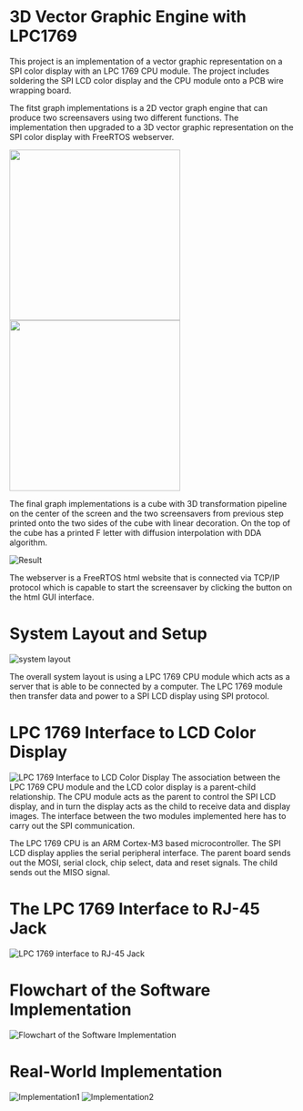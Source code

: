 # 3D Vector Graphic Engine with LPC1769 #

This project is an implementation of a vector graphic representation on a SPI color display with an LPC 1769 CPU module. The project includes soldering the SPI LCD color display and the CPU module onto a PCB wire wrapping board. 

The fitst graph implementations is a 2D vector graph engine that can produce two screensavers using two different functions. The implementation then upgraded to a 3D vector graphic representation on the SPI color display with FreeRTOS webserver. 

<img src="https://github.com/LeGriffon/3d_vector_graphic_engine_LPC1769/blob/master/imgs/IMG_3999.jpg?raw=true" width="300">

<img src="https://github.com/LeGriffon/3d_vector_graphic_engine_LPC1769/blob/master/imgs/IMG_4017.jpg?raw=true" width="300">


The final graph implementations is a cube with 3D transformation pipeline on the center of the screen and the two screensavers from previous step printed onto the two sides of the cube with linear decoration. On the top of the cube has a printed F letter with diffusion interpolation with DDA algorithm. 

![Result](https://github.com/LeGriffon/3d_vector_graphic_engine_LPC1769/blob/master/imgs/IMG_5224.jpg?raw=true)

The webserver is a FreeRTOS html website that is connected via TCP/IP protocol which is capable to start the screensaver by clicking the button on the html GUI interface.



# System Layout and Setup #
![system layout](https://github.com/LeGriffon/3d_vector_graphic_engine_LPC1769/blob/master/imgs/System%20Layout%20and%20Setup.jpg?raw=true)

The overall system layout is using a LPC 1769 CPU module which acts as a server that is able to be connected by a computer. The LPC 1769 module then transfer data and power to a SPI LCD display using SPI protocol.

# LPC 1769 Interface to LCD Color Display #
![LPC 1769 Interface to LCD Color Display](https://github.com/LeGriffon/3d_vector_graphic_engine_LPC1769/blob/master/imgs/SPI%20display%20connection.png?raw=true)
The association between the LPC 1769 CPU module and the LCD color display is a parent-child relationship. The CPU module acts as the parent to control the SPI LCD display, and in turn the display acts as the child to receive data and display images. The interface between the two modules implemented here has to carry out the SPI communication.

The LPC 1769 CPU is an ARM Cortex-M3 based microcontroller. The SPI LCD display applies the serial peripheral interface. The parent board sends out the MOSI, serial clock, chip select, data and reset signals. The child sends out the MISO signal.

# The LPC 1769 Interface to RJ-45 Jack #
![LPC 1769 interface to RJ-45 Jack](https://github.com/LeGriffon/3d_vector_graphic_engine_LPC1769/blob/master/imgs/The%20LPC%201769%20interface%20to%20RJ-45%20Jack.jpg?raw=true)

# Flowchart of the Software Implementation #
![Flowchart of the Software Implementation](https://github.com/LeGriffon/3d_vector_graphic_engine_LPC1769/blob/master/imgs/The%20flowchart%20of%20the%20software%20implementation.jpg?raw=true)

# Real-World Implementation #

![Implementation1](https://github.com/LeGriffon/3d_vector_graphic_engine_LPC1769/blob/master/imgs/IMG_5227.jpg?raw=true)
![Implementation2](https://github.com/LeGriffon/3d_vector_graphic_engine_LPC1769/blob/master/imgs/IMG_5228.jpg?raw=true)


